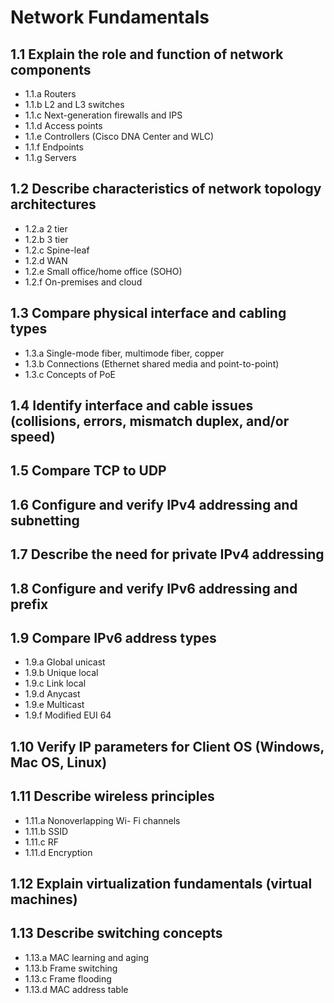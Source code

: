 # Network Fundamentals

## 1.1 Explain the role and function of network components
* 1.1.a Routers
* 1.1.b L2 and L3 switches
* 1.1.c Next-generation firewalls and IPS
* 1.1.d Access points
* 1.1.e Controllers (Cisco DNA Center and WLC)
* 1.1.f Endpoints
* 1.1.g Servers

## 1.2 Describe characteristics of network topology architectures
* 1.2.a 2 tier
* 1.2.b 3 tier
* 1.2.c Spine-leaf
* 1.2.d WAN
* 1.2.e Small office/home office (SOHO)
* 1.2.f On-premises and cloud

## 1.3 Compare physical interface and cabling types
* 1.3.a Single-mode fiber, multimode fiber, copper
* 1.3.b Connections (Ethernet shared media and point-to-point)
* 1.3.c Concepts of PoE

## 1.4 Identify interface and cable issues (collisions, errors, mismatch duplex, and/or speed)
## 1.5 Compare TCP to UDP 
## 1.6 Configure and verify IPv4 addressing and subnetting 
## 1.7 Describe the need for private IPv4 addressing
## 1.8 Configure and verify IPv6 addressing and prefix
## 1.9 Compare IPv6 address types 
* 1.9.a Global unicast
* 1.9.b Unique local 
* 1.9.c Link local 
* 1.9.d Anycast
* 1.9.e Multicast
* 1.9.f Modified EUI 64

## 1.10 Verify IP parameters for Client OS (Windows, Mac OS, Linux)
## 1.11 Describe wireless principles
* 1.11.a   Nonoverlapping Wi- Fi channels
* 1.11.b   SSID
* 1.11.c    RF
* 1.11.d   Encryption

## 1.12 Explain virtualization fundamentals (virtual machines)
## 1.13 Describe switching concepts
* 1.13.a MAC learning and aging
* 1.13.b Frame switching
* 1.13.c Frame flooding
* 1.13.d MAC address table